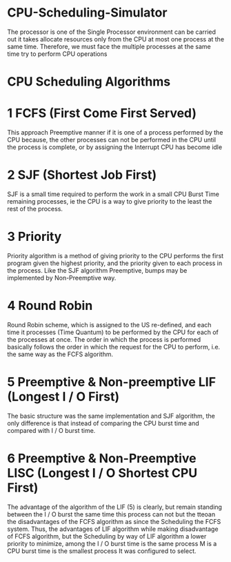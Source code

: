 # CPU-Scheduling-Simulator

The processor is one of the Single Processor environment can be carried out it takes allocate resources only from the CPU at most one process at the same time. Therefore, we must face the multiple processes at the same time try to perform CPU operations

# CPU Scheduling Algorithms

# 1 FCFS (First Come First Served)
This approach Preemptive manner if it is one of a process performed by the CPU because, the other processes can not be performed in the CPU until the process is complete, or by assigning the Interrupt CPU has become idle

# 2 SJF (Shortest Job First)
SJF is a small time required to perform the work in a small CPU Burst Time remaining processes, ie the CPU is a way to give priority to the least the rest of the process.

# 3 Priority
Priority algorithm is a method of giving priority to the CPU performs the first program given the highest priority, and the priority given to each process in the process. Like the SJF algorithm Preemptive, bumps may be implemented by Non-Preemptive way.

# 4 Round Robin
Round Robin scheme, which is assigned to the US re-defined, and each time it processes (Time Quantum) to be performed by the CPU for each of the processes at once. The order in which the process is performed basically follows the order in which the request for the CPU to perform, i.e. the same way as the FCFS algorithm. 

# 5 Preemptive & Non-preemptive LIF (Longest I / O First)
The basic structure was the same implementation and SJF algorithm, the only difference is that instead of comparing the CPU burst time and compared with I / O burst time.

# 6 Preemptive & Non-Preemptive LISC (Longest I / O Shortest CPU First)
The advantage of the algorithm of the LIF (5) is clearly, but remain standing between the I / O burst the same time this process can not but the tteoan the disadvantages of the FCFS algorithm as since the Scheduling the FCFS system. Thus, the advantages of LIF algorithm while making disadvantage of FCFS algorithm, but the Scheduling by way of LIF algorithm a lower priority to minimize, among the I / O burst time is the same process M is a CPU burst time is the smallest process It was configured to select.
